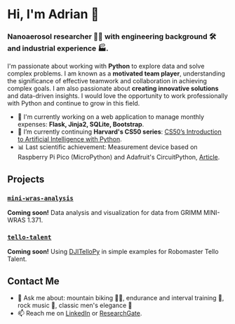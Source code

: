 # Hi, I'm Adrian 👋
### Nanoaerosol researcher 👨‍🔬 with engineering background 🛠️ and industrial experience 🏭.
I'm passionate about working with **Python** to explore data and solve complex problems. I am known as a **motivated team player**, understanding the significance of effective teamwork and collaboration in achieving complex goals. I am also passionate about **creating innovative solutions** and data-driven insights.
I would love the opportunity to work professionally with Python and continue to grow in this field.

- 🔭 I'm currently working on a web application to manage monthly expenses: **Flask, Jinja2, SQLite, Bootstrap**.
- 🌱 I’m currently continuing **Harvard's CS50 series**: [CS50’s Introduction to Artificial Intelligence with Python](https://cs50.harvard.edu/ai/2023/).
- 📊 Last scientific achievement: Measurement device based on Raspberry Pi Pico (MicroPython) and Adafruit's CircuitPython, [Article](https://rdcu.be/dp3Ss).

## Projects
### [`mini-wras-analysis`](blank-link)
**Coming soon!** Data analysis and visualization for data from GRIMM MINI-WRAS 1.371.
### [`tello-talent`](blank-link)
**Coming soon!** Using [DJITelloPy](https://github.com/damiafuentes/DJITelloPy) in simple examples for Robomaster Tello Talent.


## Contact Me
- 💬 Ask me about: mountain biking 🚴‍♂️, endurance and interval training 💪, rock music 🎸, classic men's elegance 👔
- 📫 Reach me on [LinkedIn](https://www.linkedin.com/in/adrianokolowicz/) or [ResearchGate](https://www.researchgate.net/profile/Adrian-Okolowicz).
